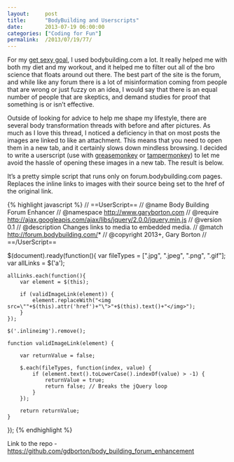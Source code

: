 ```yaml
---
layout:     post
title:      "BodyBuilding and Userscripts"
date:       2013-07-19 06:00:00
categories: ["Coding for Fun"]
permalink:  /2013/07/19/77/
---
```


For my [get sexy goal](http://www.garyborton.com/2013/04/16/get-sexy/), I used bodybuilding.com a lot.  It really helped
me with both my diet and my workout, and it helped me to filter out all of the bro science that floats around out there.
The best part of the site is the forum, and while like any forum there is a lot of misinformation coming from people
that are wrong or just fuzzy on an idea,  I would say that there is an equal number of people that are skeptics, and
demand studies for proof that something is or isn’t effective.

Outside of looking for advice to help me shape my lifestyle, there are several body transformation threads with before
and after pictures.  As much as I love this thread, I noticed a deficiency in that on most posts the images are linked
to like an attachment.  This means that you need to open them in a new tab, and it certainly slows down mindless
browsing.  I decided to write a userscript (use with
[greasemonkey](https://addons.mozilla.org/en-US/firefox/addon/greasemonkey/) or
[tampermonkey](https://chrome.google.com/webstore/detail/tampermonkey/dhdgffkkebhmkfjojejmpbldmpobfkfo?hl=en)) to let me
avoid the hassle of opening these images in a new tab.  The result is below.

It’s a pretty simple script that runs only on forum.bodybuilding.com pages.  Replaces the inline links to images with
their source being set to the href of the original link.

{% highlight javascript %}
// ==UserScript==
// @name       Body Building Forum Enhancer
// @namespace  http://www.garyborton.com
// @require http://ajax.googleapis.com/ajax/libs/jquery/2.0.0/jquery.min.js
// @version    0.1
// @description  Changes links to media to embedded media.
// @match      http://forum.bodybuilding.com/*
// @copyright  2013+, Gary Borton
// ==/UserScript==

$(document).ready(function(){
    var fileTypes = [".jpg", ".jpeg", ".png", ".gif"];
    var allLinks = $('a');

    allLinks.each(function(){
        var element = $(this);

        if (validImageLink(element)) {
            element.replaceWith("<img src=\""+$(this).attr('href')+"\">"+$(this).text()+"</img>");
        }
    });

    $('.inlineimg').remove();

    function validImageLink(element) {

        var returnValue = false;

        $.each(fileTypes, function(index, value) {
            if (element.text().toLowerCase().indexOf(value) > -1) {
                returnValue = true;
                return false; // Breaks the jQuery loop
            }
        });

        return returnValue;
    }
});
{% endhighlight %}

Link to the repo - https://github.com/gdborton/body_building_forum_enhancement